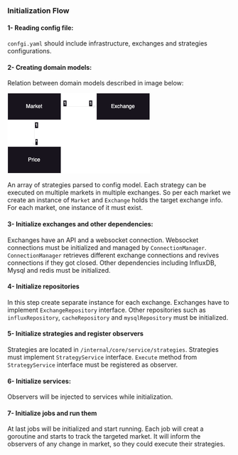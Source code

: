 ### Initialization Flow
#### 1- Reading config file:
`confgi.yaml` should include infrastructure, exchanges and strategies configurations.
#### 2- Creating domain models:
Relation between domain models described in image below:

![domains](./doc/domains.png)

An array of strategies parsed to config model. Each strategy can be executed on multiple markets in multiple exchanges.
So per each market we create an instance of `Market` and `Exchange` holds the target exchange info.
For each market, one instance of it must exist.
#### 3- Initialize exchanges and other dependencies:
Exchanges have an API and a websocket connection. Websocket connections must be initialized and managed by `ConnectionManager`.
`ConnectionManager` retrieves different exchange connections and revives connections if they got closed.
Other dependencies including InfluxDB, Mysql and redis must be initialized.
#### 4- Initialize repositories
In this step create separate instance for each exchange. Exchanges have to implement `ExchangeRepository` interface.
Other repositories such as `influxRepository`, `cacheRepository` and `mysqlRepository` must be initialized.
#### 5- Initialize strategies and register observers
Strategies are located in `/internal/core/service/strategies`. Strategies must implement `StrategyService` interface.
`Execute` method from `StrategyService` interface must be registered as observer. 
#### 6- Initialize services:
Observers will be injected to services while initialization.
#### 7- Initialize jobs and run them
At last jobs will be initialized and start running. Each job will creat a goroutine and starts to track the targeted market.
It will inform the observers of any change in market, so they could execute their strategies.
